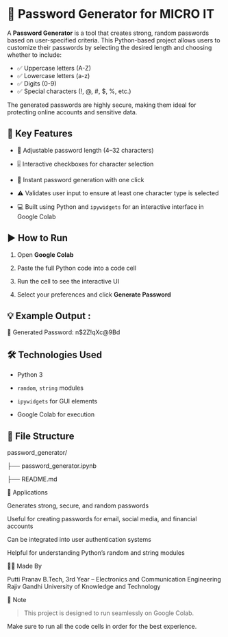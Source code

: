 # 🔐 Password Generator for MICRO IT 

A  **Password Generator** is a tool that creates strong, random passwords based on user-specified criteria. This Python-based project allows users to customize their passwords by selecting the desired length and choosing whether to include:

- ✅ Uppercase letters (A-Z)
- ✅ Lowercase letters (a-z)
- ✅ Digits (0-9)
- ✅ Special characters (!, @, #, $, %, etc.)

The generated passwords are highly secure, making them ideal for protecting online accounts and sensitive data.



## 🧠 Key Features

- 📏 Adjustable password length (4–32 characters)
  
- 🎚️ Interactive checkboxes for character selection
  
- 🔁 Instant password generation with one click
  
- ⚠️ Validates user input to ensure at least one character type is selected
  
- 💻 Built using Python and `ipywidgets` for an interactive interface in Google Colab


## ▶️ How to Run 

1. Open **Google Colab**
   
2. Paste the full Python code into a code cell

3. Run the cell to see the interactive UI

4. Select your preferences and click **Generate Password**

## 💡 Example Output : 

   🔐 Generated Password: n$2Z!qXc@9Bd


## 🛠️ Technologies Used

- Python 3

- `random`, `string` modules

- `ipywidgets` for GUI elements

- Google Colab for execution

  

## 📁 File Structure

password_generator/

├── password_generator.ipynb

├── README.md

📌 Applications

Generates strong, secure, and random passwords

Useful for creating passwords for email, social media, and financial accounts

Can be integrated into user authentication systems

Helpful for understanding Python’s random and string modules


🙋‍♀️ Made By

Putti Pranav
B.Tech, 3rd Year – Electronics and Communication Engineering
Rajiv Gandhi University of Knowledge and Technology


📣 Note

> This project is designed to run seamlessly on Google Colab.

Make sure to run all the code cells in order for the best experience.




